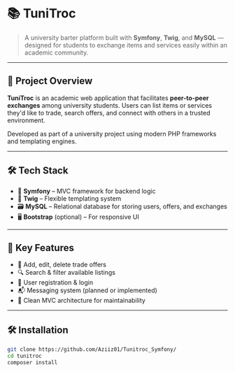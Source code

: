 # 📚 TuniTroc

> A university barter platform built with **Symfony**, **Twig**, and **MySQL** — designed for students to exchange items and services easily within an academic community.

---

## 🧠 Project Overview

**TuniTroc** is an academic web application that facilitates **peer-to-peer exchanges** among university students. Users can list items or services they'd like to trade, search offers, and connect with others in a trusted environment.

Developed as part of a university project using modern PHP frameworks and templating engines.

---

## 🛠️ Tech Stack

- 🔧 **Symfony** – MVC framework for backend logic
- 🎨 **Twig** – Flexible templating system
- 🗃️ **MySQL** – Relational database for storing users, offers, and exchanges
- 🖥️ **Bootstrap** (optional) – For responsive UI

---

## 🚀 Key Features

- 🧾 Add, edit, delete trade offers
- 🔍 Search & filter available listings
- 👤 User registration & login
- 📬 Messaging system (planned or implemented)
- 🧪 Clean MVC architecture for maintainability

---

## 🛠️ Installation

```bash
git clone https://github.com/Aziiz01/Tunitroc_Symfony/
cd tunitroc
composer install
